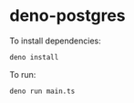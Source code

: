# deno-postgres

To install dependencies:

```bash
deno install
```

To run:

```bash
deno run main.ts
```
